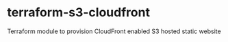 # terraform-s3-cloudfront
Terraform module to provision CloudFront enabled S3 hosted static website
